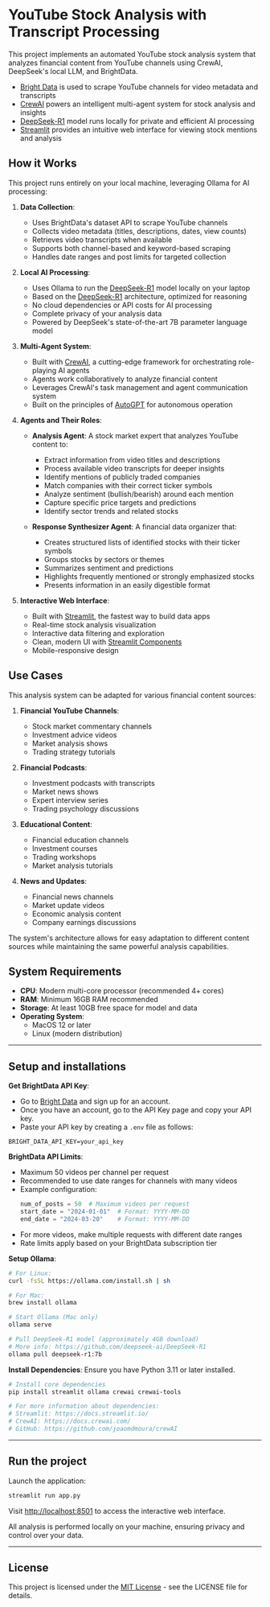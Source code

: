 # YouTube Stock Analysis with Transcript Processing

This project implements an automated YouTube stock analysis system that analyzes financial content from YouTube channels using CrewAI, DeepSeek's local LLM, and BrightData.
- [Bright Data](https://brdta.com/dailydoseofds) is used to scrape YouTube channels for video metadata and transcripts
- [CrewAI](https://github.com/joaomdmoura/crewAI) powers an intelligent multi-agent system for stock analysis and insights
- [DeepSeek-R1](https://github.com/deepseek-ai/DeepSeek-R1) model runs locally for private and efficient AI processing
- [Streamlit](https://streamlit.io/) provides an intuitive web interface for viewing stock mentions and analysis

## How it Works

This project runs entirely on your local machine, leveraging Ollama for AI processing:

1. **Data Collection**: 
   - Uses BrightData's dataset API to scrape YouTube channels
   - Collects video metadata (titles, descriptions, dates, view counts)
   - Retrieves video transcripts when available
   - Supports both channel-based and keyword-based scraping
   - Handles date ranges and post limits for targeted collection

2. **Local AI Processing**: 
   - Uses Ollama to run the [DeepSeek-R1](https://www.deepseek.com/) model locally on your laptop
   - Based on the [DeepSeek-R1](https://github.com/deepseek-ai/DeepSeek-R1) architecture, optimized for reasoning
   - No cloud dependencies or API costs for AI processing
   - Complete privacy of your analysis data
   - Powered by DeepSeek's state-of-the-art 7B parameter language model

3. **Multi-Agent System**:
   - Built with [CrewAI](https://www.crewai.io/), a cutting-edge framework for orchestrating role-playing AI agents
   - Agents work collaboratively to analyze financial content
   - Leverages CrewAI's task management and agent communication system
   - Built on the principles of [AutoGPT](https://docs.crewai.com/how-it-works/) for autonomous operation

4. **Agents and Their Roles**:
   - **Analysis Agent**: A stock market expert that analyzes YouTube content to:
     - Extract information from video titles and descriptions
     - Process available video transcripts for deeper insights
     - Identify mentions of publicly traded companies
     - Match companies with their correct ticker symbols
     - Analyze sentiment (bullish/bearish) around each mention
     - Capture specific price targets and predictions
     - Identify sector trends and related stocks

   - **Response Synthesizer Agent**: A financial data organizer that:
     - Creates structured lists of identified stocks with their ticker symbols
     - Groups stocks by sectors or themes
     - Summarizes sentiment and predictions
     - Highlights frequently mentioned or strongly emphasized stocks
     - Presents information in an easily digestible format

5. **Interactive Web Interface**:
   - Built with [Streamlit](https://streamlit.io/), the fastest way to build data apps
   - Real-time stock analysis visualization
   - Interactive data filtering and exploration
   - Clean, modern UI with [Streamlit Components](https://docs.streamlit.io/library/components)
   - Mobile-responsive design

## Use Cases

This analysis system can be adapted for various financial content sources:

1. **Financial YouTube Channels**:
   - Stock market commentary channels
   - Investment advice videos
   - Market analysis shows
   - Trading strategy tutorials

2. **Financial Podcasts**:
   - Investment podcasts with transcripts
   - Market news shows
   - Expert interview series
   - Trading psychology discussions

3. **Educational Content**:
   - Financial education channels
   - Investment courses
   - Trading workshops
   - Market analysis tutorials

4. **News and Updates**:
   - Financial news channels
   - Market update videos
   - Economic analysis content
   - Company earnings discussions

The system's architecture allows for easy adaptation to different content sources while maintaining the same powerful analysis capabilities.

## System Requirements

- **CPU**: Modern multi-core processor (recommended 4+ cores)
- **RAM**: Minimum 16GB RAM recommended
- **Storage**: At least 10GB free space for model and data
- **Operating System**: 
  - MacOS 12 or later
  - Linux (modern distribution)

---
## Setup and installations

**Get BrightData API Key**:
- Go to [Bright Data](https://brdta.com/dailydoseofds) and sign up for an account.
- Once you have an account, go to the API Key page and copy your API key.
- Paste your API key by creating a `.env` file as follows:

```
BRIGHT_DATA_API_KEY=your_api_key
```

**BrightData API Limits**:
- Maximum 50 videos per channel per request
- Recommended to use date ranges for channels with many videos
- Example configuration:
  ```python
  num_of_posts = 50  # Maximum videos per request
  start_date = "2024-01-01"  # Format: YYYY-MM-DD
  end_date = "2024-03-20"    # Format: YYYY-MM-DD
  ```
- For more videos, make multiple requests with different date ranges
- Rate limits apply based on your BrightData subscription tier

**Setup Ollama**:
   ```bash
   # For Linux:
   curl -fsSL https://ollama.com/install.sh | sh
   
   # For Mac:
   brew install ollama
   
   # Start Ollama (Mac only)
   ollama serve
   
   # Pull DeepSeek-R1 model (approximately 4GB download)
   # More info: https://github.com/deepseek-ai/DeepSeek-R1
   ollama pull deepseek-r1:7b 
   ```

**Install Dependencies**:
   Ensure you have Python 3.11 or later installed.
   ```bash
   # Install core dependencies
   pip install streamlit ollama crewai crewai-tools

   # For more information about dependencies:
   # Streamlit: https://docs.streamlit.io/
   # CrewAI: https://docs.crewai.com/
   # GitHub: https://github.com/joaomdmoura/crewAI
   ```

---

## Run the project

Launch the application:
   ```bash
   streamlit run app.py
   ```

Visit [http://localhost:8501](http://localhost:8501) to access the interactive web interface.

All analysis is performed locally on your machine, ensuring privacy and control over your data.

---

## License

This project is licensed under the [MIT License](LICENSE) - see the LICENSE file for details.
